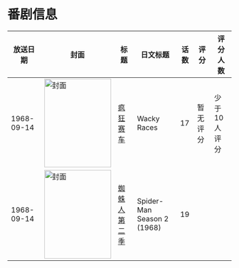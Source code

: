 # 番剧信息

|放送日期|封面|标题|日文标题|话数|评分|评分人数|
|---|---|---|---|---|---|---|
|1968-09-14|<img src="//lain.bgm.tv/pic/cover/c/0f/e0/115749_eXiiz.jpg" alt="封面" style="width:150px;height:200px;object-fit:cover;">|[疯狂赛车](https://bangumi.tv/subject/115749)|Wacky Races|17|暂无评分|少于10人评分|
|1968-09-14|<img src="//lain.bgm.tv/pic/cover/c/78/16/287123_G7X75.jpg" alt="封面" style="width:150px;height:200px;object-fit:cover;">|[蜘蛛人 第二季](https://bangumi.tv/subject/287123)|Spider-Man Season 2 (1968)|19|||
